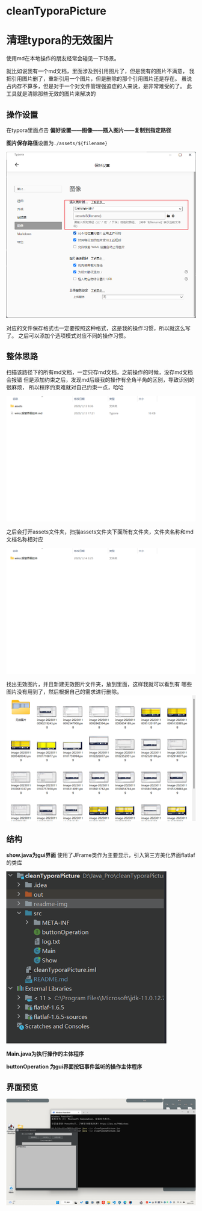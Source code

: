 
# cleanTyporaPicture
# 清理typora的无效图片
使用md在本地操作的朋友经常会碰见一下场景。

就比如说我有一个md文档，里面涉及到引用图片了，但是我有的图片不满意，
我把引用图片删了，重新引用一个图片，但是删除的那个引用图片还是存在。
虽说占内存不算多，但是对于一个对文件管理强迫症的人来说，是非常难受的了。
此工具就是清除那些无效的图片来解决的

## 操作设置
在typora里面点击
**偏好设置——图像——插入图片——复制到指定路径**

**图片保存路径**设置为`./assets/${filename}`

![img.png](readme-img/img.png)

对应的文件保存格式也一定要按照这种格式，这是我的操作习惯，所以就这么写了。
之后可以添加个选项模式对应不同的操作习惯。


## 整体思路
扫描该路径下的所有md文档，一定只存md文档，之前操作的时候，没存md文档会报错
但是添加约束之后，发现md后缀我的操作有全角半角的区别，导致识别的很麻烦，
所以程序约束难就对自己约束一点，哈哈

![img.png](readme-img/img_0.png)

之后会打开assets文件夹，扫描assets文件夹下面所有文件夹，文件夹名称和md
文档名称相对应

![img_1.png](readme-img/img_1.png)

找出无效图片，并且新建无效图片文件夹，放到里面，这样我就可以看到有
哪些图片没有用到了，然后根据自己的需求进行删除。
![img_2.png](readme-img/img_2.png)

## 结构

**show.java为gui界面** 
使用了JFrame类作为主要显示，引入第三方美化界面flatlaf的类库

![img.png](readme-img/img_3.png)

**Main.java为执行操作的主体程序** 

**buttonOperation 为gui界面按钮事件监听的操作主体程序**

## 界面预览
![img.png](readme-img/img_4.png)